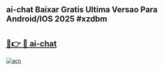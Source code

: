 ## ai-chat Baixar Gratis Ultima Versao Para Android/IOS 2025 #xzdbm

# <h2><a href="https://ainizakaria.my?title=ai-chat&ref=20M">🔗👉 🔴 ai-chat</a></h2>

[![acn](https://github.com/user-attachments/assets/0f9c940e-d8b0-45ae-aac7-cd30a18b3e1c)](https://ainizakaria.my?title=ai-chat&ref=20M)

